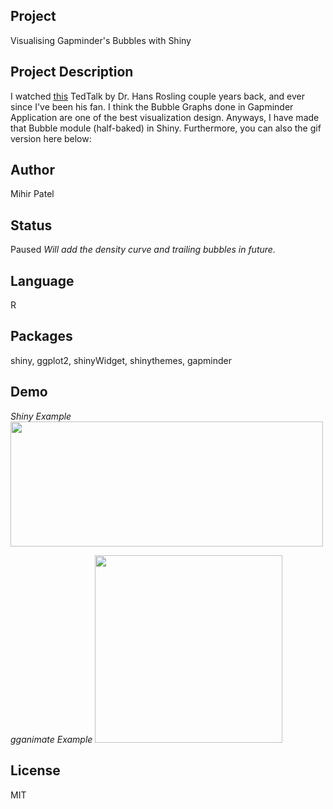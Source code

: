 Project
-------
Visualising Gapminder's Bubbles with Shiny

Project Description
--------------------
I watched [this](https://www.ted.com/talks/hans_rosling_the_best_stats_you_ve_ever_seen?language=en) TedTalk by Dr. Hans Rosling couple years back, and ever since I've been his fan. I think the Bubble Graphs done in Gapminder Application are one of the best visualization design. Anyways, I have made that Bubble module (half-baked) in Shiny. Furthermore, you can also the gif version here below:

Author
-------
Mihir Patel

Status
------
Paused 
*Will add the density curve and trailing bubbles in future.*

Language
---------
R

Packages
---------
shiny, ggplot2, shinyWidget, shinythemes, gapminder

Demo
------
*Shiny Example*
<img src="https://github.com/opendatasurgeon/gapminder_shiny_app_R/blob/master/demo/shinyDemo.gif" width="500" height="200" />

*gganimate Example*
<img src="https://github.com/opendatasurgeon/gapminder_shiny_app_R/blob/master/demo/animatedDemo.gif" width="300" height="300" />

License
--------
MIT
